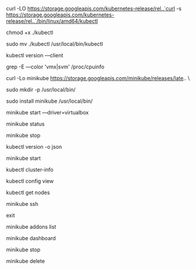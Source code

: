 curl -LO https://storage.googleapis.com/kubernetes-release/rel..`curl -s https://storage.googleapis.com/kubernetes-release/rel..`/bin/linux/amd64/kubectl

chmod +x ./kubectl

sudo mv ./kubectl /usr/local/bin/kubectl

kubectl version —client

grep -E —color 'vmx|svm' /proc/cpuinfo

curl -Lo minikube https://storage.googleapis.com/minikube/releases/late.. \

sudo mkdir -p /usr/local/bin/

sudo install minikube /usr/local/bin/

minikube start —driver=virtualbox

minikube status

minikube stop

kubectl version -o json

minikube start

kubectl cluster-info

kubectl config view

kubectl get nodes

minikube ssh

exit

minikube addons list

minikube dashboard

minikube stop

minikube delete
